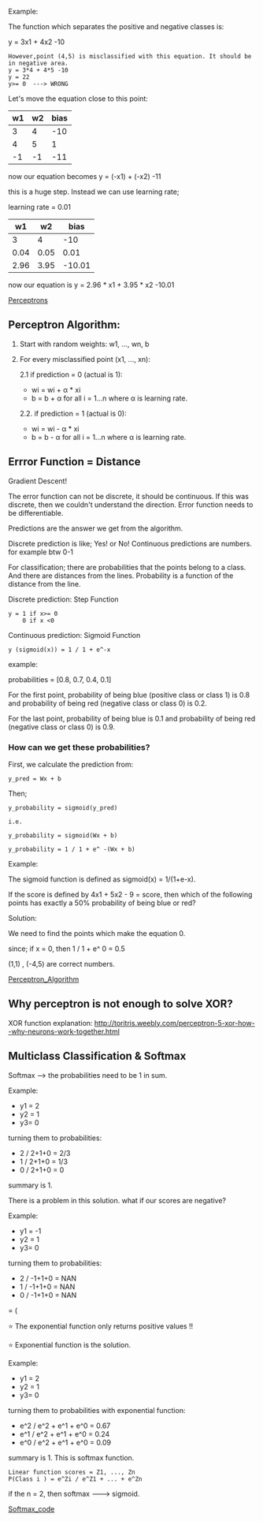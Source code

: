 Example:

The function which separates the positive and negative classes is:

y = 3x1 + 4x2 -10

    However,point (4,5) is misclassified with this equation. It should be in negative area.  
    y = 3*4 + 4*5 -10 
    y = 22   
    y>= 0  ---> WRONG

Let's move the equation close to this point: 

| w1 | w2 | bias |
|---|----| --- |
| 3 | 4 | -10
| 4 | 5 | 1
| -1 | -1 | -11

now our equation becomes  y = (-x1) + (-x2) -11

this is a huge step. Instead we can use learning rate;

learning rate = 0.01

| w1 | w2 | bias |
|---|----| --- |
| 3 | 4 | -10
| 0.04 | 0.05 | 0.01
| 2.96 | 3.95 | -10.01

now our equation is y = 2.96 * x1 + 3.95 * x2 -10.01

[Perceptrons](https://github.com/pelinbalci/Intro_Deep_Learning/blob/master/Intro_NN/intro_codes/Perceptrons.py)


## Perceptron Algorithm:

1. Start with random weights: w1, ..., wn, b

2. For every misclassified point (x1, ..., xn):

    2.1 if prediction = 0 (actual is 1):
    
     - wi = wi + &alpha; * xi
     - b = b + &alpha;
     for all i = 1...n where &alpha; is learning rate. 
     
    2.2. if prediction = 1 (actual is 0):
    
     - wi = wi - &alpha; * xi
     - b = b - &alpha;
     for all i = 1...n where &alpha; is learning rate. 
     
## Errror Function = Distance

Gradient Descent!

The error function can not be discrete, it should be continuous. If this was discrete, then we couldn't understand the direction.
Error function needs to be differentiable. 


Predictions are the answer we get from the algorithm. 

Discrete prediction is like; Yes! or No!
Continuous predictions are numbers. for example btw 0-1

For classification; there are probabilities that the points belong to a class. 
And there are distances from the lines.  Probability is a function of the distance from the line. 


Discrete prediction:
Step Function

    y = 1 if x>= 0 
        0 if x <0
        
Continuous prediction:
Sigmoid Function

    y (sigmoid(x)) = 1 / 1 + e^-x


example:

probabilities = [0.8, 0.7, 0.4, 0.1]

For the first point, probability of being blue (positive class or class 1) is 0.8 and probability of being red (negative class or class 0) is 0.2.

For the last point, probability of being blue is 0.1 and probability of being red (negative class or class 0) is 0.9.

### How can we get these probabilities?

First, we calculate the prediction from:

    y_pred = Wx + b

Then;

    y_probability = sigmoid(y_pred)
    
    i.e.
    
    y_probability = sigmoid(Wx + b)
    
    y_probability = 1 / 1 + e^ -(Wx + b)
   
Example:

The sigmoid function is defined as sigmoid(x) = 1/(1+e-x). 

If the score is defined by 4x1 + 5x2 - 9 = score, then which of the following points has exactly a 50% probability 
of being blue or red? 

Solution: 

We need to find the points which make the equation 0.

since; if x = 0, then 1 / 1 + e^ 0 = 0.5

(1,1) , (-4,5) are correct numbers.

[Perceptron_Algorithm](https://github.com/pelinbalci/Intro_Deep_Learning/blob/master/Intro_NN/intro_codes/perceptron_algorithm.py)

## Why perceptron is not enough to solve XOR?

XOR function explanation: http://toritris.weebly.com/perceptron-5-xor-how--why-neurons-work-together.html

## Multiclass Classification & Softmax

Softmax --> the probabilities need to be 1 in sum.

Example:

- y1 = 2
- y2 = 1
- y3= 0

turning them to probabilities: 

- 2 / 2+1+0 = 2/3
- 1 / 2+1+0 = 1/3
- 0 / 2+1+0 = 0

summary is 1. 

There is a problem in this solution. what if our scores are negative? 

Example:

- y1 = -1
- y2 = 1
- y3= 0

turning them to probabilities: 

- 2 / -1+1+0 = NAN
- 1 / -1+1+0 = NAN
- 0 / -1+1+0 = NAN

 = (
 
 ⭐️ The exponential function only returns positive values !!
 
 ⭐️ Exponential function is the solution. 

Example:

- y1 = 2
- y2 = 1
- y3= 0

turning them to probabilities with exponential function:

- e^2 / e^2 + e^1 + e^0 = 0.67
- e^1 / e^2 + e^1 + e^0 = 0.24
- e^0 / e^2 + e^1 + e^0 = 0.09

summary is 1. This is softmax function. 

    Linear function scores = Z1, ..., Zn
    P(Class i ) = e^Zi / e^Z1 + ... + e^Zn

if the n = 2, then softmax ---> sigmoid. 

[Softmax_code](https://github.com/pelinbalci/Intro_Deep_Learning/blob/master/Intro_NN/intro_codes/softmax.py)
